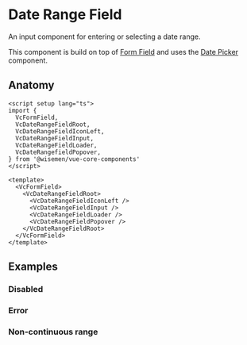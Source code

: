 # Date Range Field

An input component for entering or selecting a date range.

This component is build on top of [Form Field](/packages/components-next/components/form-field/form-field.html) and uses the [Date Picker](/packages/components-next/components/date-range-picker/date-range-picker.html) component.

<ComponentPreview name="date-range-field/examples/main" />

## Anatomy

```vue
<script setup lang="ts">
import {
  VcFormField,
  VcDateRangeFieldRoot,
  VcDateRangeFieldIconLeft,
  VcDateRangeFieldInput,
  VcDateRangeFieldLoader,
  VcDateRangefieldPopover,
} from '@wisemen/vue-core-components'
</script>

<template>
  <VcFormField>
    <VcDateRangeFieldRoot>
      <VcDateRangeFieldIconLeft />
      <VcDateRangeFieldInput />
      <VcDateRangeFieldLoader />
      <VcDateRangeFieldPopover />
    </VcDateRangeFieldRoot>
  </VcFormField>
</template>
```

<!-- @include: ./date-range-field-meta.md -->

## Examples

### Disabled

<ComponentPreview name="date-range-field/examples/disabled" />

### Error

<ComponentPreview name="date-range-field/examples/error" />

### Non-continuous range

<ComponentPreview name="date-range-field/examples/non-continuous-range" />
